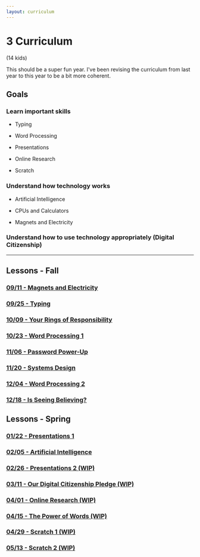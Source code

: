 ```yaml
---
layout: curriculum
---
```


# 3 Curriculum

(14 kids)

This should be a super fun year.  I've been revising the curriculum from last year to this year to be a bit more coherent.


## Goals

### Learn important skills

* Typing

* Word Processing

* Presentations

* Online Research

* Scratch

### Understand how technology works

* Artificial Intelligence

* CPUs and Calculators

* Magnets and Electricity


### Understand how to use technology appropriately (Digital Citizenship)

---

## Lessons - Fall

### [09/11 - Magnets and Electricity](magnets_and_electricity.md)

### [09/25 - Typing](typing.md)

### [10/09 - Your Rings of Responsibility](your_rings_of_responsibility.md)

### [10/23 - Word Processing 1](word_processing_1.md)

### [11/06 - Password Power-Up](password_power_up.md)

### [11/20 - Systems Design](systems_design.md)

### [12/04 - Word Processing 2](word_processing_2.md)

### [12/18 - Is Seeing Believing?](is_seeing_believing.md)

## Lessons - Spring

### [01/22 - Presentations 1](presentations_1.md)

### [02/05 - Artificial Intelligence](artificial_intelligence.md)

### [02/26 - Presentations 2 (WIP)](presentations_2.md)

### [03/11 - Our Digital Citizenship Pledge (WIP)](our_digital_citizenship_pledge.md)

### [04/01 - Online Research (WIP)](online_research.md)

### [04/15 - The Power of Words (WIP)](the_power_of_words.md)

### [04/29 - Scratch 1 (WIP)](scratch_1.md)

### [05/13 - Scratch 2 (WIP)](scratch_2.md)
